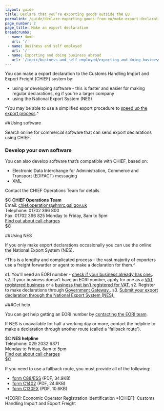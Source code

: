 ```yaml
---
layout: guide
title: Declare that you’re exporting goods outside the EU
permalink: /guide/declare-exporting-goods-from-eu/make-export-declaration.html
page_number: 2
page_title: Make an export declaration
breadcrumbs:
 - name: Home
   url: '/'
 - name: Business and self employed
   url: '/'
 - name: Exporting and doing business abroad
   url: '/topic/business-and-self-employed/exporting-and-doing-business-abroad.html'   
---
```

You can make a export declaration to the Customs Handling Import and Export Freight (CHIEF) system by:

- using or developing software - this is faster and easier for making regular declarations, eg if you're a larger company
- using the  National Export System (NES)

^You may be able to use a simplified export procedure to [speed up the export process](/apply-simplified-declaration-procedure-sdp-imports-exports.html).^

##Using software

Search online for commercial software that can send export declarations using CHIEF.

### Develop your own software

You can also develop software that’s compatible with CHIEF, based on:

- Electronic Data Interchange for Administration, Commerce and Transport (EDIFACT) messaging
- XML

Contact the CHIEF Operations Team for details.

$C 
**CHIEF Operations Team**   
Email: <chief.operations@hmrc.gsi.gov.uk>      
Telephone: 01702 366 800   
Fax: 01702 366 825
Monday to Friday, 8am to 5pm  
[Find out about call charges](/call-charges)  
$C  



##Using NES

If you only make export declarations occasionally you can use the online the National Export System (NES).

^This is a lengthy and complicated process - the vast majority of exporters use a freight forwarder or agent to make a declaration for them.^


s1. You'll need an EORI number - [check if your business already has one.](http://ec.europa.eu/taxation_customs/dds2/eos/eori_validation.jsp?Lang=en). 
s2. If your business doesn’t have an EORI number, apply for one as a [VAT registered business](https://online.hmrc.gov.uk/shortforms/form/EORIVAT) or a [business that isn’t registered for VAT.](https://online.hmrc.gov.uk/shortforms/form/EORINonVATExport)
s2. Register to make declarations through [Government Gateway.](http://www.gateway.gov.uk/).
s3. [Submit your export declaration through the National Export System (NES).](https://secure.hmce.gov.uk/ecom/login/index.html)


###Get help  

You can get help getting an EORI number by [contacting the EORI team](https://online.hmrc.gov.uk/shortforms/form/EORIContact).

If NES is unavailable for half a working day or more, contact the helpline to make a declaration through another route (called a 'fallback route').

$C 
**NES helpline**  
Telephone: 029 2032 6371   
Monday to Friday, 8am to 5pm      
[Find out about call charges](/call-charges)     
$C  

If you need to use a fallback route, you must provide all of the following:

- [form C88/ESS](https://www.gov.uk/government/uploads/system/uploads/attachment_data/file/386159/c88-ess.pdf) (PDF, 34.9KB) 
- [form C1402](https://www.gov.uk/government/uploads/system/uploads/attachment_data/file/374217/c1402f.pdf) (PDF, 24.6KB)
- [form C130EX](https://www.gov.uk/government/uploads/system/uploads/attachment_data/file/374206/c130ex.pdf) (PDF, 10.6KB) 

*[EORI]: Economic Operator Registration Identification 
*[CHIEF]: Customs Handling Import and Export Freight
